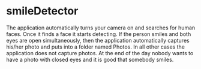 # smileDetector
The application automatically turns your camera on and searches for human faces. Once it finds a face it starts detecting. If the person smiles and both eyes are open simultaneously, then the application automatically captures his/her photo and puts into a folder named Photos. In all other cases the application does not capture photos. At the end of the day nobody wants to have a photo with closed eyes and it is good that somebody smiles. 
